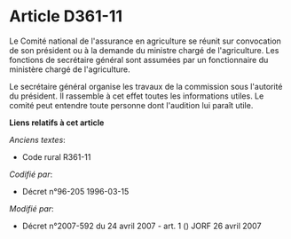 # Article D361-11

Le Comité national de l'assurance en agriculture se réunit sur convocation de son président ou à la demande du ministre
chargé de l'agriculture. Les fonctions de secrétaire général sont assumées par un fonctionnaire du ministère chargé de
l'agriculture.

Le secrétaire général organise les travaux de la commission sous l'autorité du président. Il rassemble à cet effet toutes les
informations utiles. Le comité peut entendre toute personne dont l'audition lui paraît utile.

**Liens relatifs à cet article**

_Anciens textes_:

  - Code rural R361-11

_Codifié par_:

  - Décret n°96-205 1996-03-15

_Modifié par_:

  - Décret n°2007-592 du 24 avril 2007 - art. 1 () JORF 26 avril 2007
